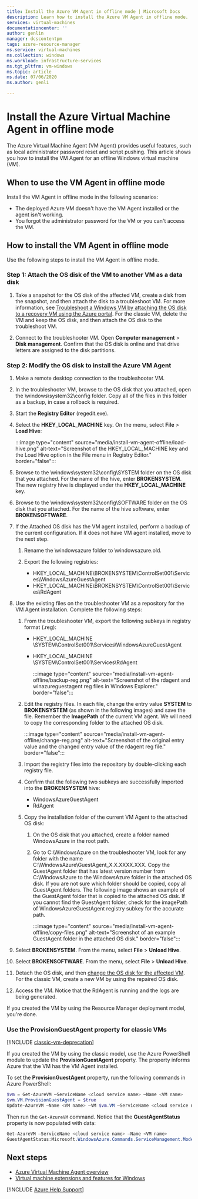```yaml
---
title: Install the Azure VM Agent in offline mode | Microsoft Docs
description: Learn how to install the Azure VM Agent in offline mode.
services: virtual-machines
documentationcenter: ''
author: genlin
manager: dcscontentpm
tags: azure-resource-manager
ms.service: virtual-machines
ms.collection: windows
ms.workload: infrastructure-services
ms.tgt_pltfrm: vm-windows
ms.topic: article
ms.date: 07/06/2020
ms.author: genli

---
```

# Install the Azure Virtual Machine Agent in offline mode

The Azure Virtual Machine Agent (VM Agent) provides useful features, such as local administrator password reset and script pushing. This article shows you how to install the VM Agent for an offline Windows virtual machine (VM).

## When to use the VM Agent in offline mode

Install the VM Agent in offline mode in the following scenarios:

- The deployed Azure VM doesn't have the VM Agent installed or the agent isn't working.
- You forgot the administrator password for the VM or you can't access the VM.

## How to install the VM Agent in offline mode

Use the following steps to install the VM Agent in offline mode.

### Step 1: Attach the OS disk of the VM to another VM as a data disk

1. Take a snapshot for the OS disk of the affected VM,  create a disk from the snapshot, and then attach the disk to a troubleshoot VM. For more information, see [Troubleshoot a Windows VM by attaching the OS disk to a recovery VM using the Azure portal](troubleshoot-recovery-disks-portal-windows.md). For the classic VM, delete the VM and keep the OS disk, and then attach the OS disk to the troubleshoot VM.

2. Connect to the troubleshooter VM. Open **Computer management** > **Disk management**. Confirm that the OS disk is online and that drive letters are assigned to the disk partitions.

### Step 2: Modify the OS disk to install the Azure VM Agent

1. Make a remote desktop connection to the troubleshooter VM.

2. In the troubleshooter VM, browse to the OS disk that you attached, open the \windows\system32\config folder. Copy all of the files in this folder as a backup, in case a rollback is required.

3. Start the **Registry Editor** (regedit.exe).

4. Select the **HKEY_LOCAL_MACHINE** key. On the menu, select **File** > **Load Hive**:

    :::image type="content" source="media/install-vm-agent-offline/load-hive.png" alt-text="Screenshot of the HKEY_LOCAL_MACHINE key and the Load Hive option in the File menu in Registry Editor." border="false":::

5. Browse to the \windows\system32\config\SYSTEM folder on the OS disk that you attached. For the name of the hive, enter **BROKENSYSTEM**. The new registry hive is displayed under the **HKEY_LOCAL_MACHINE** key.

6. Browse to the \windows\system32\config\SOFTWARE folder on the OS disk that you attached. For the name of the hive software, enter **BROKENSOFTWARE**.

7. If the Attached OS disk has the VM agent installed, perform a backup of the current configuration. If it does not have VM agent installed, move to the next step.

    1. Rename the \windowsazure folder to \windowsazure.old.

    2. Export the following registries:
        - HKEY_LOCAL_MACHINE\BROKENSYSTEM\ControlSet001\Services\WindowsAzureGuestAgent
        - HKEY_LOCAL_MACHINE\BROKENSYSTEM\ControlSet001\Services\RdAgent

8. Use the existing files on the troubleshooter VM as a repository for the VM Agent installation. Complete the following steps:

    1. From the troubleshooter VM, export the following subkeys in registry format (.reg):
        - HKEY_LOCAL_MACHINE  \SYSTEM\ControlSet001\Services\WindowsAzureGuestAgent
        - HKEY_LOCAL_MACHINE  \SYSTEM\ControlSet001\Services\RdAgent

          :::image type="content" source="media/install-vm-agent-offline/backup-reg.png" alt-text="Screenshot of the rdagent and winazureguestagent reg files in Windows Explorer." border="false":::

    2. Edit the registry files. In each file, change the entry value **SYSTEM** to **BROKENSYSTEM** (as shown in the following images) and save the file. Remember the **ImagePath** of the current VM agent. We will need to copy the corresponding folder to the attached OS disk.

        :::image type="content" source="media/install-vm-agent-offline/change-reg.png" alt-text="Screenshot of the original entry value and the changed entry value of the rdagent reg file." border="false":::

    3. Import the registry files into the repository by double-clicking each registry file.

    4. Confirm that the following two subkeys are successfully imported into the **BROKENSYSTEM** hive:
        - WindowsAzureGuestAgent
        - RdAgent

    5. Copy the installation folder of the current VM Agent to the attached OS disk:

        1. On the OS disk that you attached, create a folder named WindowsAzure in the root path.

        2. Go to C:\WindowsAzure on the troubleshooter VM, look for any folder with the name C:\WindowsAzure\GuestAgent_X.X.XXXX.XXX. Copy the GuestAgent folder that has latest version number from C:\WindowsAzure to the WindowsAzure folder in the attached OS disk. If you are not sure which folder should be copied, copy all GuestAgent folders. The following image shows an example of the GuestAgent folder that is copied to the attached OS disk. If you cannot find the GuestAgent folder, check for the imagePath of WindowsAzureGuestAgent registry subkey for the accurate path.

             :::image type="content" source="media/install-vm-agent-offline/copy-files.png" alt-text="Screenshot of an example GuestAgent folder in the attached OS disk." border="false":::

9. Select **BROKENSYSTEM**. From the menu, select **File** > **Unload Hive**​.

10. Select **BROKENSOFTWARE**. From the menu, select **File** > **Unload Hive**​.

11. Detach the OS disk, and then [change the OS disk for the affected VM](troubleshoot-recovery-disks-portal-windows.md#swap-the-failed-vms-os-disk-with-the-repaired-disk). For the classic VM, create a new VM by using the repaired OS disk.

12. Access the VM. Notice that the RdAgent is running and the logs are being generated.

If you created the VM by using the Resource Manager deployment model, you're done.

### Use the ProvisionGuestAgent property for classic VMs

[!INCLUDE [classic-vm-deprecation](../../includes/classic-vm-deprecation.md)]

If you created the VM by using the classic model, use the Azure PowerShell module to update the **ProvisionGuestAgent** property. The property informs Azure that the VM has the VM Agent installed.

To set the **ProvisionGuestAgent** property, run the following commands in Azure PowerShell:

   ```powershell
   $vm = Get-AzureVM –ServiceName <cloud service name> –Name <VM name>
   $vm.VM.ProvisionGuestAgent = $true
   Update-AzureVM –Name <VM name> –VM $vm.VM –ServiceName <cloud service name>
   ```

Then run the `Get-AzureVM` command. Notice that the **GuestAgentStatus** property is now populated with data:

   ```powershell
   Get-AzureVM –ServiceName <cloud service name> –Name <VM name>
   GuestAgentStatus:Microsoft.WindowsAzure.Commands.ServiceManagement.Model.PersistentVMModel.GuestAgentStatus
   ```

## Next steps

- [Azure Virtual Machine Agent overview](/azure/virtual-machines/extensions/agent-windows)
- [Virtual machine extensions and features for Windows](/azure/virtual-machines/extensions/features-windows)

[!INCLUDE [Azure Help Support](../../includes/azure-help-support.md)]
